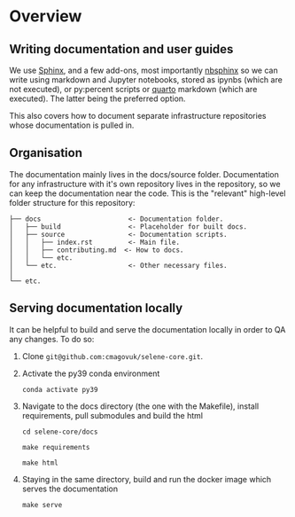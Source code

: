 # Overview

## Writing documentation and user guides

We use [Sphinx](https://www.sphinx-doc.org/en/master/), and a few add-ons, most importantly [nbsphinx](https://nbsphinx.readthedocs.io/) so we can write using markdown and Jupyter notebooks, stored as ipynbs (which are not executed), or py:percent scripts or [quarto](https://quarto.org/) markdown (which are executed). The latter being the preferred option.

This also covers how to document separate infrastructure repositories whose documentation is pulled in.

## Organisation

The documentation mainly lives in the docs/source folder. 
Documentation for any infrastructure with it's own repository lives in the repository, so we can keep the documentation near the code.
This is the "relevant" high-level folder structure for this repository:

```
├── docs                      <- Documentation folder.
│   ├── build                 <- Placeholder for built docs.
│   ├── source                <- Documentation scripts.
│   │   ├── index.rst         <- Main file.
│   │   ├── contributing.md  <- How to docs.
│   │   └── etc.
│   └── etc.                  <- Other necessary files.
│
└── etc.
```

## Serving documentation locally

It can be helpful to build and serve the documentation locally in order to QA any changes. To do so:

1. Clone `git@github.com:cmagovuk/selene-core.git`.
2. Activate the py39 conda environment
   
   `conda activate py39`
   
3. Navigate to the docs directory (the one with the Makefile), install requirements, pull submodules and build the html
   
   `cd selene-core/docs`
   
   `make requirements`
   
   `make html`
   
5. Staying in the same directory, build and run the docker image which serves the documentation
   
   `make serve`